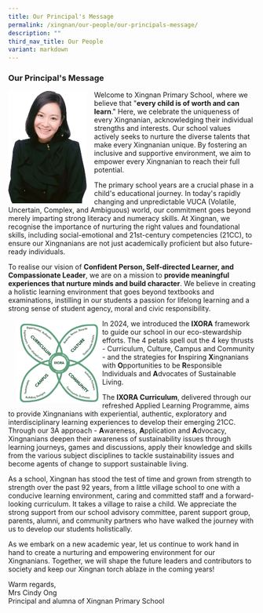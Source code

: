 ```yaml
---
title: Our Principal's Message
permalink: /xingnan/our-people/our-principals-message/
description: ""
third_nav_title: Our People
variant: markdown
---
```

<h3>Our Principal's Message</h3>


<p>
    <img style="float: left; width: 160px; height: 230px; margin-right: 15px;" alt="Principal Image" src="/images/Our%20Staff/01%20SL/SL1.png">
    Welcome to Xingnan Primary School, where we believe that "<strong>every child is of worth and can learn</strong>."
    Here, we celebrate the uniqueness of every Xingnanian, acknowledging their individual strengths and interests. 
    Our school values actively seeks to nurture the diverse talents that make every Xingnanian unique. By fostering 
    an inclusive and supportive environment, we aim to empower every Xingnanian to reach their full potential.
</p>

<p>
    The primary school years are a crucial phase in a child's educational journey. In today's rapidly changing and 
    unpredictable VUCA (Volatile, Uncertain, Complex, and Ambiguous) world, our commitment goes beyond merely imparting 
    strong literacy and numeracy skills. At Xingnan, we recognise the importance of nurturing the right values and foundational 
    skills, including social-emotional and 21st-century competencies (21CC), to ensure our Xingnanians are not just academically 
    proficient but also future-ready individuals.
</p>

<p>
    To realise our vision of <strong>Confident Person, Self-directed Learner, and Compassionate Leader</strong>, we are on a 
    mission to <strong>provide meaningful experiences that nurture minds and build character</strong>. We believe in creating a 
    holistic learning environment that goes beyond textbooks and examinations, instilling in our students a passion for lifelong 
    learning and a strong sense of student agency, moral and civic responsibility.
</p>


<p>
    <img style="float: left; width: 35%; margin-left: 15px;" alt="IXORA Framework" src="/images/Our%20Staff/01%20SL/IXORA.png">
    In 2024, we introduced the <strong>IXORA</strong> framework to guide our school in our eco-stewardship efforts. The 4 petals spell 
    out the 4 key thrusts - Curriculum, Culture, Campus and Community - and the strategies for <strong>I</strong>nspiring <strong>X</strong>ingnanians 
    with <strong>O</strong>pportunities to be <strong>R</strong>esponsible Individuals and <strong>A</strong>dvocates of Sustainable Living.
</p>

<p>
    The <strong>IXORA Curriculum</strong>, delivered through our refreshed Applied Learning Programme, aims to provide Xingnanians 
    with experiential, authentic, exploratory and interdisciplinary learning experiences to develop their emerging 21CC. Through 
    our 3A approach - <strong>A</strong>wareness, <strong>A</strong>pplication and <strong>A</strong>dvocacy, Xingnanians deepen their awareness 
    of sustainability issues through learning journeys, games and discussions, apply their knowledge and skills from the various 
    subject disciplines to tackle sustainability issues and become agents of change to support sustainable living.
</p>

<p>
    As a school, Xingnan has stood the test of time and grown from strength to strength over the past 92 years, from a little 
    village school to one with a conducive learning environment, caring and committed staff and a forward-looking curriculum. 
    It takes a village to raise a child. We appreciate the strong support from our school advisory committee, parent support 
    group, parents, alumni, and community partners who have walked the journey with us to develop our students holistically.
</p>

<p>
    As we embark on a new academic year, let us continue to work hand in hand to create a nurturing and empowering environment 
    for our Xingnanians. Together, we will shape the future leaders and contributors to society and keep our Xingnan torch 
    ablaze in the coming years!
</p>

Warm regards,<br>
Mrs Cindy Ong <br>
Principal and alumna of Xingnan Primary School